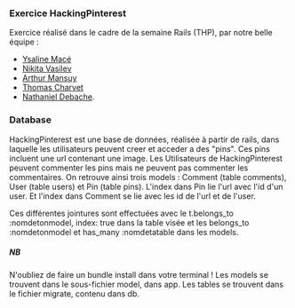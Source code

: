### Exercice HackingPinterest

Exercice réalisé dans le cadre de la semaine Rails (THP), par notre belle équipe :
- [Ysaline Macé](https://github.com/Ysalien)
- [Nikita Vasilev](https://github.com/nikitavasilev)
- [Arthur Mansuy](https://github.com/tutus06) 
- [Thomas Charvet](https://github.com/TomacTh) 
- [Nathaniel Debache](https://github.com/Natdenice).

### Database

HackingPinterest est une base de données, réalisée à partir de rails, dans laquelle les utilisateurs peuvent creer et acceder a des "pins". Ces pins incluent une url contenant une image. Les Utilisateurs de HackingPinterest peuvent commenter les pins mais ne peuvent pas commenter les commentaires. On retrouve ainsi trois models : Comment (table comments), User (table users) et Pin (table pins). L'index dans Pin lie l'url avec l'id d'un user. Et l'index dans Comment se lie avec les id de l'url et de l'user.

Ces différentes jointures sont effectuées avec le t.belongs_to :nomdetonmodel, index: true dans la table visée et les belongs_to :nomdetonmodel et has_many :nomdetatable dans les models.

##### NB
N'oubliez de faire un bundle install dans votre terminal ! Les models se trouvent dans le sous-fichier model, dans app. Les tables se trouvent dans le fichier migrate, contenu dans db.
